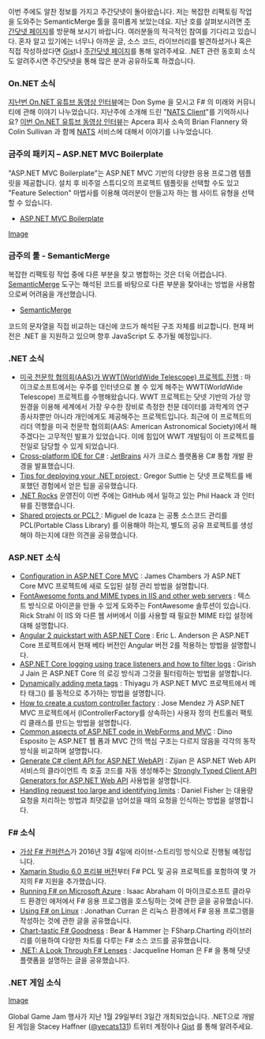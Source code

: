 이번 주에도 알찬 정보를 가지고 주간닷넷이 돌아왔습니다. 저는 복잡한 리팩토링 작업을 도와주는 SemanticMerge 툴을 흥미롭게 보았는데요. 지난 호를 살펴보시려면 [주간닷넷 페이지](https://www.facebook.com/jugan.net/)를 방문해 보시기 바랍니다. 여러분들의 적극적인 참여를 기다리고 있습니다. 혼자 알고 있기에는 너무나 아까운 글, 소스 코드, 라이브러리를 발견하셨거나 혹은 직접 작성하셨다면 [Gist](https://gist.github.com/options/e9fc443b8c882157fe4a)나 [주간닷넷 페이지](https://www.facebook.com/jugan.net/)를 통해 알려주세요. .NET 관련 동호회 소식도 알려주시면 주간닷넷을 통해 많은 분과 공유하도록 하겠습니다.

### On.NET 소식

[지난번 On.NET 유튜브 동영상 인터뷰](https://www.youtube.com/watch?v=aWnmzrCvTbg)에는 Don Syme 을 모시고 F# 의 미래와 커뮤니티에 관해 이야기 나누었습니다. 지난주에 소개해 드린 "[NATS Client](https://github.com/nats-io/csnats)"를 기억하시나요? [이번 On.NET 유튜브 동영상 인터뷰](https://www.youtube.com/watch?v=h3x6eY0RAr4)는 Apcera 회사 소속의 Brian Flannery 와 Colin Sullivan 과 함께 [NATS](http://nats.io/) 서비스에 대해서 이야기를 나누었습니다. 


### 금주의 패키지 – ASP.NET MVC Boilerplate

"ASP.NET MVC Boilerplate"는 ASP.NET MVC 기반의 다양한 응용 프로그램 템플릿을 제공합니다. 설치 후 비주얼 스튜디오의 프로젝트 템플릿을 선택할 수도 있고 "Feature Selection" 마법사를 이용해 여러분이 만들고자 하는 웹 사이트 유형을 선택할 수 있습니다.

* [ASP.NET MVC Boilerplate](https://github.com/RehanSaeed/ASP.NET-MVC-Boilerplate)

[Image](https://github.com/RehanSaeed/ASP.NET-MVC-Boilerplate/raw/master/Images/ASP.NET%20MVC%20Boilerplate%20Feature%20Selection%20Wizard%201.png)

### 금주의 툴 - SemanticMerge

복잡한 리팩토링 작업 중에 다른 부분을 찾고 병합하는 것은 더욱 어렵습니다. [SemanticMerge](https://www.semanticmerge.com/) 도구는 해석된 코드를 바탕으로 다른 부분을 찾아내는 방법을 사용함으로써 어려움을 개선했습니다. 

* [SemanticMerge](https://www.semanticmerge.com/)

코드의 문자열을 직접 비교하는 대신에 코드가 해석된 구조 자체를 비교합니다. 현재 버전은 .NET 을 지원하고 있으며 향후 JavaScript 도 추가될 예정입니다.

### .NET 소식

* [미국 천문학 협의회(AAS)가 WWT(WorldWide Telescope) 프로젝트 진행](http://aas.org/media/press-releases/aas-assumes-leadership-worldwide-telescope) :  마이크로소프트에서는 우주를 인터넷으로 볼 수 있게 해주는 WWT(WorldWide Telescope) 프로젝트를 수행해왔습니다. WWT 프로젝트는 닷넷 기반의 가상 망원경을 이용해 세계에서 가장 우수한 장비로 측정한 천문 데이터를 과학계의 연구 종사자뿐만 아니라 개인에게도 제공해주는 프로젝트입니다. 최근에 이 프로젝트의 리더 역할을 미국 천문학 협의회(AAS: American Astronomical Society)에서 해주겠다는 고무적인 발표가 있었습니다. 이에 힘입어 WWT 개발팀이 이 프로젝트를 전일로 담당할 수 있게 되었습니다.
* [Cross-platform IDE for C#](http://blog.jetbrains.com/dotnet/2016/01/13/project-rider-a-csharp-ide/) : [JetBrains](http://www.jetbrains.com/) 사가 크로스 플랫폼용 C# 통합 개발 환경을 발표했습니다.
* [ Tips for deploying your .NET project ](http://gregorsuttie.com/2016/01/19/tips-for-deploying-your-net-project/) : Gregor Suttie 는 닷넷 프로젝트를 배포했던 경험에서 얻은 팁을 공유했습니다.
* [.NET Rocks](http://www.dotnetrocks.com/) 운영진이 이번 주에는 GitHub 에서 일하고 있는 Phil Haack 과 인터뷰를 진행했습니다.
* [ Shared projects or PCL? ](http://tirania.org/blog/archive/2016/Jan-22.html) : Miguel de Icaza 는 공통 소스코드 관리를 PCL(Portable Class Library) 를 이용해야 하는지, 별도의 공유 프로젝트를 생성해야 하는지에 대한 의견을 공유했습니다.

### ASP.NET 소식

* [Configuration in ASP.NET Core MVC](http://jameschambers.com/2016/01/Configuration-in-ASP-NET-Core-MVC/) : James Chambers 가 ASP.NET Core MVC 프로젝트에 새로 도입된 설정 관리 방법을 설명합니다.
* [FontAwesome fonts and MIME types in IIS and other web servers](http://weblog.west-wind.com/posts/2016/Jan/25/FontAwesome-Fonts-and-Mime-Types-in-IIS-and-other-Web-Servers) : 텍스트 방식으로 아이콘을 만들 수 있게 도와주는 FontAwesome 솔루션이 있습니다. Rick Strahl 이 IIS 와 다른 웹 서버에서 이를 사용할 때 필요한 MIME 타입 설정에 대해 설명합니다.
* [Angular 2 quickstart with ASP.NET Core](http://www.elanderson.net/2016/01/angular-2-quickstart-with-asp-net-core/) : Eric L. Anderson 은 ASP.NET Core 프로젝트에서 현재 베타 버전인 Angular 버전 2를 적용하는 방법을 설명합니다.
* [ASP.NET Core logging using trace listeners and how to filter logs](http://www.codeproject.com/Articles/1073028/ASP-NET-Logging-using-Trace-Listeners-and-How-to-F) : Girish J Jain 은 ASP.NET Core 의 로깅 방식과 그것을 필터링하는 방법을 설명합니다.
* [Dynamically adding meta tags](http://dotnet-helpers.com/2016/01/23/dynamically-adding-meta-tags-asp-net-mvc/) : Thiyagu 가 ASP.NET MVC 프로젝트에서 메타 태그(<meta/>) 를 동적으로 추가하는 방법을 설명합니다.
* [How to create a custom controller factory](http://www.jomendez.com/2016/01/20/how-to-create-a-custom-controller-factory-asp-net-mvc/) : Jose Mendez 가 ASP.NET MVC 프로젝트에서 (IControllerFactory를 상속하는) 사용자 정의 컨트롤러 팩토리 클래스를 만드는 방법을 설명합니다.
* [Common aspects of ASP.NET code in WebForms and MVC](https://www.simple-talk.com/dotnet/asp.net/common-aspects-of-asp.net-code-in-web-forms-and-mvc/) : Dino Esposito 는 ASP.NET 웹 폼과 MVC 간의 핵심 구조는 다르지 않음을 각각의 동작 방식을 비교하며 설명합니다.
* [Generate C# client API for ASP.NET WebAPI](http://www.codeproject.com/Articles/1074039/Generate-Csharp-Client-API-for-ASP-NET-Web-API) : Zijian 은 ASP.NET Web API 서비스의 클라이언트 측 호출 코드를 자동 생성해주는 [Strongly Typed Client API Generators for ASP.NET Web API](https://webapiclientgen.codeplex.com/) 사용법을 설명합니다.
* [Handling request too large and identifying limits](https://lennybacon.com/post/2016/01/20/handling-request-too-large-and-identify-limits-in-aspnet) : Daniel Fisher 는 대용량 요청을 처리하는 방법과 최댓값을 넘어섰을 때의 요청을 인식하는 방법을 설명합니다.

### F# 소식

* [가상 F# 컨퍼런스](http://fsharpconf.com/)가 2016년 3월 4일에 라이브-스트리밍 방식으로 진행될 예정입니다.
* [Xamarin Studio 6.0 프리뷰 버전](http://developer.xamarin.com/releases/studio/xamarin.studio_6.0/xamarin.studio_6.0/#F_Enhancements)부터 F# PCL 및 공유 프로젝트를 포함하여 몇 가지의 F# 지원을 추가했습니다.
* [Running F# on Microsoft Azure](https://cockneycoder.wordpress.com/2016/01/20/running-fsharp-on-microsoft-azure/) : Isaac Abraham 이 마이크로소프트 클라우드 환경인 애저에서 F# 응용 프로그램을 호스팅하는 것에 관한 글을 공유했습니다.
* [Using F# on Linux](https://curran.in/jonathan/2015-01-16-using-fsharp-on-linux.html) : Jonathan Curran 은 리눅스 환경에서 F# 응용 프로그램을 작성하는 것에 관한 글을 공유했습니다.
* [Chart-tastic F# Goodness](http://bearandhammer.net/2016/01/17/chart-tastic-f-goodness/) : Bear & Hammer 는 FSharp.Charting 라이브러리를 이용하여 다양한 차트를 다루는 F# 소스 코드를 공유했습니다.
* [.NET: A Look Through F# Lenses](http://blog.pluralsight.com/tutorial-f-sharp) : Jacqueline Homan 은 F# 을 통해 닷넷 플랫폼을 설명하는 글을 공유했습니다.

### .NET 게임 소식

[Image](http://globalgamejam.org/sites/default/files/styles/responsive_large__wide/public/facebookheaderlarge.png) 

Global Game Jam 행사가 지난 1월 29일부터 3일간 개최되었습니다. .NET으로 개발된 게임을 Stacey Haffner ([@yecats131](http://twitter.com/yecats131)) 트위터 계정이나 [Gist](https://gist.github.com/bleroy/cb15b20d89f5730120d5) 를 통해 알려주세요.
